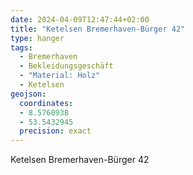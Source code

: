 ```yaml
---
date: 2024-04-09T12:47:44+02:00
title: "Ketelsen Bremerhaven-Bürger 42"
type: hanger
tags:
  - Bremerhaven
  - Bekleidungsgeschäft
  - "Material: Holz"
  - Ketelsen
geojson:
  coordinates:
  - 8.5760938
  - 53.5432945
  precision: exact
---
```

Ketelsen Bremerhaven-Bürger 42
